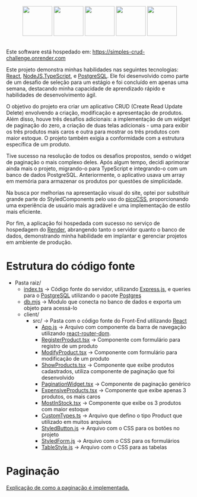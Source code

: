<div align="center"> 
<img src="https://cdn.jsdelivr.net/gh/devicons/devicon/icons/react/react-original-wordmark.svg" height="80px"/> 
<img src="https://cdn.jsdelivr.net/gh/devicons/devicon/icons/javascript/javascript-original.svg" height="80px"/> 
<img src="https://cdn.jsdelivr.net/gh/devicons/devicon/icons/typescript/typescript-original.svg" height="80px"/> 
<img src="https://cdn.jsdelivr.net/gh/devicons/devicon/icons/express/express-original.svg" height="80px"/> 
<img src="https://cdn.jsdelivr.net/gh/devicons/devicon/icons/postgresql/postgresql-original-wordmark.svg" height="80px"/> 
</div>

<br />

Este software está hospedado em: https://simples-crud-challenge.onrender.com

Este projeto demonstra minhas habilidades nas seguintes tecnologias: [React](https://react.dev/), [NodeJS](https://nodejs.org/en),[TypeScript](https://www.typescriptlang.org/), e [PostgreSQL](https://www.postgresql.org/). Ele foi desenvolvido como parte de um desafio de seleção para um estágio e foi concluído em apenas uma semana, destacando minha capacidade de aprendizado rápido e habilidades de desenvolvimento ágil.

O objetivo do projeto era criar um aplicativo CRUD (Create Read Update Delete) envolvendo a criação, modificação e apresentação de produtos. Além disso, houve três desafios adicionais: a implementação de um widget de paginação do zero, a criação de duas telas adicionais - uma para exibir os três produtos mais caros e outra para mostrar os três produtos com maior estoque. O projeto também exigia a conformidade com a estrutura específica de um produto.

Tive sucesso na resolução de todos os desafios propostos, sendo o widget de paginação o mais complexo deles. Após algum tempo, decidi aprimorar ainda mais o projeto, migrando-o para TypeScript e integrando-o com um banco de dados PostgreSQL. Anteriormente, o aplicativo usava um array em memória para armazenar os produtos por questões de simplicidade.

Na busca por melhorias na apresentação visual do site, optei por substituir grande parte do StyledComponents pelo uso do [picoCSS](https://picocss.com/), proporcionando uma experiência de usuário mais agradável e uma implementação de estilo mais eficiente.

Por fim, a aplicação foi hospedada com sucesso no serviço de hospedagem do [Render](https://render.com/), abrangendo tanto o servidor quanto o banco de dados, demonstrando minha habilidade em implantar e gerenciar projetos em ambiente de produção.

# Estrutura do código fonte

-   Pasta raiz/
    -   [index.ts](https://github.com/odecam0/desafio-thummi/blob/main/index.ts)
        -\> Código fonte do servidor, utilizando
        [Express.js](https://expressjs.com/), e queries para o
        [PostgreSQL](https://www.postgresql.org/) utilizando o pacote
        [Postgres](https://github.com/porsager/postgres)
    -   [db.mjs](https://github.com/odecam0/desafio-thummi/blob/main/db.mjs)
        -\> Modulo que conecta no banco de dados e exporta um objeto
        para acessá-lo
    -   client/
        -   src/ -\> Pasta com o código fonte do Front-End utilizando
            [React](https://react.dev/)
            -   [App.js](client/src/App.js) -\> Arquivo com componente
                da barra de navegação utilizando
                [react-router-dom](https://reactrouter.com/en/main).
            -   [RegisterProduct.tsx](client/src/RegisterProduct.tsx)
                -\> Componente com formulário para registro de um
                produto
            -   [ModifyProduct.tsx](client/src/ModifyProduct.tsx) -\>
                Componente com formulário para modificação de um produto
            -   [ShowProducts.tsx](client/src/ShowProducts.tsx) -\>
                Componente que exibe produtos cadastrados, utiliza
                componente de paginação que foi desenvolvido
            -   [PaginationWidget.tsx](client/src/PaginationWidget.tsx)
                -\> Componente de paginação genérico
            -   [ExpensiveProducts.tsx](client/src/ExpensiveProducts.tsx)
                -\> Componente que exibe apenas 3 produtos, os mais
                caros
            -   [MostInStock.tsx](client/src/MostInStock.tsx) -\>
                Componente que exibe os 3 produtos com maior estoque
            -   [CustomTypes.ts](client/src/CustomTypes.ts) -\> Arquivo
                que defino o tipo Product que utilizado em muitos
                arquivos
            -   [StyledButton.js](client/src/StyledButton.js) -\>
                Arquivo com o CSS para os botões no projeto
            -   [StyledForm.js](client/src/StyledForm.js) -\> Arquivo
                com o CSS para os formulários
            -   [TableStyle.js](client/src/TableStyle.js) -\> Arquivo
                com o CSS para as tabelas

# Paginação

[Explicação de como a paginação é implementada.](./pagination.md)
